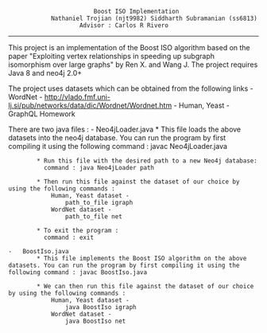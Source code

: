                             Boost ISO Implementation		
                Nathaniel Trojian (njt9982)	Siddharth Subramanian (ss6813)
                        Advisor : Carlos R Rivero 
--------------------------------------------------------------------------------------

This project is an implementation of the Boost ISO algorithm based on the paper "Exploiting vertex relationships in speeding up subgraph isomorphism over large graphs" by Ren X. and Wang J.
The project requires Java 8 and neo4j 2.0+  

The project uses datasets which can be obtained from the following links 
     - WordNet - http://vlado.fmf.uni-lj.si/pub/networks/data/dic/Wordnet/Wordnet.htm
     - Human, Yeast - GraphQL Homework
     
There are two java files :
    -   Neo4jLoader.java
            * This file loads the above datasets into the neo4j database. You can run the program by first compiling it using the following     command : javac Neo4jLoader.java

            * Run this file with the desired path to a new Neo4j database:
              command : java Neo4jLoader path

            * Then run this file against the dataset of our choice by using the following commands : 
                Human, Yeast dataset -
                    path_to_file igraph    
                WordNet dataset -
                    path_to_file net

            * To exit the program : 
              command : exit

    -   BoostIso.java
            * This file implements the Boost ISO algorithm on the above datasets. You can run the program by first compiling it using the       following command : javac BoostIso.java

            * We can then run this file against the dataset of our choice by using the following commands : 
                Human, Yeast dataset -
                    java BoostIso igraph    
                WordNet dataset -
                    java BoostIso net
    
